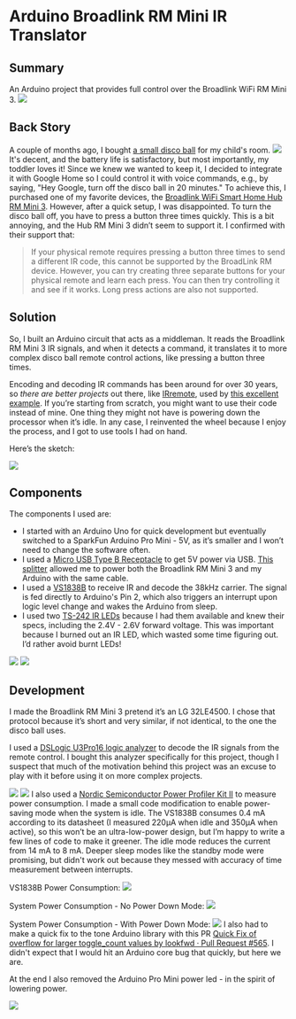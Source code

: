 # Arduino Broadlink RM Mini IR Translator

## Summary
An Arduino project that provides full control over the Broadlink WiFi RM Mini 3.
![](resources/ir-translator-and-broadlink.jpg)
## Back Story
A couple of months ago, I bought [a small disco ball](https://www.amazon.com/gp/product/B0D2SVSR26/) for my child's room.
![](resources/disco-ball.jpg)
It's decent, and the battery life is satisfactory, but most importantly, my toddler loves it! Since we knew we wanted to keep it, I decided to integrate it with Google Home so I could control it with voice commands, e.g., by saying, "Hey Google, turn off the disco ball in 20 minutes." To achieve this, I purchased one of my favorite devices, the [Broadlink WiFi Smart Home Hub RM Mini 3](https://www.amazon.com/dp/B07K2DHXB6). However, after a quick setup, I was disappointed. To turn the disco ball off, you have to press a button three times quickly. This is a bit annoying, and the Hub RM Mini 3 didn’t seem to support it. I confirmed with their support that:

> If your physical remote requires pressing a button three times to send a different IR code, this cannot be supported by the BroadLink RM device. However, you can try creating three separate buttons for your physical remote and learn each press. You can then try controlling it and see if it works. Long press actions are also not supported.

## Solution

So, I built an Arduino circuit that acts as a middleman. It reads the Broadlink RM Mini 3 IR signals, and when it detects a command, it translates it to more complex disco ball remote control actions, like pressing a button three times.

Encoding and decoding IR commands has been around for over 30 years, so *there are better projects* out there, like [IRremote](https://github.com/Arduino-IRremote/Arduino-IRremote), used by [this excellent example](https://github.com/mattcuk/IRtranslator). If you’re starting from scratch, you might want to use their code instead of mine. One thing they might not have is powering down the processor when it’s idle. In any case, I reinvented the wheel because I enjoy the process, and I got to use tools I had on hand.

Here’s the sketch:

![](resources/sketch.png)

## Components

The components I used are:

* I started with an Arduino Uno for quick development but eventually switched to a SparkFun Arduino Pro Mini - 5V, as it’s smaller and I won’t need to change the software often.
* I used a [Micro USB Type B Receptacle](https://www.mouser.com/ProductDetail/649-10118192-0001LF) to get 5V power via USB. [This splitter](https://www.amazon.com/dp/B00ISLNSH0) allowed me to power both the Broadlink RM Mini 3 and my Arduino with the same cable.
* I used a [VS1838B](https://www.amazon.com/dp/B06XYNDRGF) to receive IR and decode the 38kHz carrier. The signal is fed directly to Arduino's Pin 2, which also triggers an interrupt upon logic level change and wakes the Arduino from sleep.
* I used two [TS-242 IR LEDs](https://tinkersphere.com/standard-leds/242-ir-led-25-pack.html) because I had them available and knew their specs, including the 2.4V - 2.6V forward voltage. This was important because I burned out an IR LED, which wasted some time figuring out. I’d rather avoid burnt LEDs!

![](resources/ir-translator-front.jpg)
![](resources/ir-translator-back.jpg)
## Development
I made the Broadlink RM Mini 3 pretend it’s an LG 32LE4500. I chose that protocol because it’s short and very similar, if not identical, to the one the disco ball uses.

I used a [DSLogic U3Pro16 logic analyzer](https://www.amazon.com/dp/B08C2LCBGL) to decode the IR signals from the remote control. I bought this analyzer specifically for this project, though I suspect that much of the motivation behind this project was an excuse to play with it before using it on more complex projects.

![](resources/disco-remote.png)
![](resources/disco-remote-with-carrier.png)
I also used a [Nordic Semiconductor Power Profiler Kit II](https://www.digikey.com/en/products/detail/nordic-semiconductor-asa/NRF-PPK2/13557476) to measure power consumption. I made a small code modification to enable power-saving mode when the system is idle. The VS1838B consumes 0.4 mA according to its datasheet (I measured 220µA when idle and 350µA when active), so this won’t be an ultra-low-power design, but I’m happy to write a few lines of code to make it greener. The idle mode reduces the current from 14 mA to 8 mA. Deeper sleep modes like the standby mode were promising, but didn't work out because they messed with accuracy of time measurement between interrupts.

VS1838B Power Consumption:
![](resources/power-vs1838b.png)

System Power Consumption - No Power Down Mode:
![](resources/no-power-down.png)

System Power Consumption - With Power Down Mode:
![](resources/power-with-power-down.png)
I also had to make a quick fix to the tone Arduino library with this PR [Quick Fix of overflow for larger toggle_count values by lookfwd · Pull Request #565](https://github.com/arduino/ArduinoCore-avr/pull/565). I didn't expect that I would hit an Arduino core bug that quickly, but here we are.

At the end I also removed the Arduino Pro Mini power led - in the spirit of lowering power. 

![](resources/remove-power-led.png)
